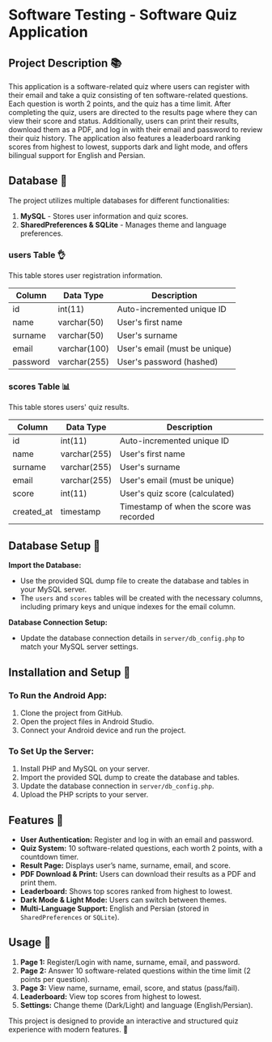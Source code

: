 # Software Testing - Software Quiz Application

## Project Description 📚
This application is a software-related quiz where users can register with their email and take a quiz consisting of ten software-related questions. Each question is worth 2 points, and the quiz has a time limit. After completing the quiz, users are directed to the results page where they can view their score and status. Additionally, users can print their results, download them as a PDF, and log in with their email and password to review their quiz history. The application also features a leaderboard ranking scores from highest to lowest, supports dark and light mode, and offers bilingual support for English and Persian.

## Database 🧐
The project utilizes multiple databases for different functionalities:
1. **MySQL** - Stores user information and quiz scores.
2. **SharedPreferences & SQLite** - Manages theme and language preferences.

### users Table 👌
This table stores user registration information.

| Column  | Data Type    | Description                      |
|---------|-------------|----------------------------------|
| id      | int(11)     | Auto-incremented unique ID      |
| name    | varchar(50) | User's first name               |
| surname | varchar(50) | User's surname                  |
| email   | varchar(100)| User's email (must be unique)   |
| password| varchar(255)| User's password (hashed)        |

### scores Table 📊
This table stores users' quiz results.

| Column     | Data Type    | Description                           |
|------------|-------------|---------------------------------------|
| id         | int(11)     | Auto-incremented unique ID           |
| name       | varchar(255)| User's first name                    |
| surname    | varchar(255)| User's surname                       |
| email      | varchar(255)| User's email (must be unique)        |
| score      | int(11)     | User's quiz score (calculated)       |
| created_at | timestamp   | Timestamp of when the score was recorded |

## Database Setup 🧪
**Import the Database:**
- Use the provided SQL dump file to create the database and tables in your MySQL server.
- The `users` and `scores` tables will be created with the necessary columns, including primary keys and unique indexes for the email column.

**Database Connection Setup:**
- Update the database connection details in `server/db_config.php` to match your MySQL server settings.

## Installation and Setup 🚀
### To Run the Android App:
1. Clone the project from GitHub.
2. Open the project files in Android Studio.
3. Connect your Android device and run the project.

### To Set Up the Server:
1. Install PHP and MySQL on your server.
2. Import the provided SQL dump to create the database and tables.
3. Update the database connection in `server/db_config.php`.
4. Upload the PHP scripts to your server.

## Features 🚀
- **User Authentication:** Register and log in with an email and password.
- **Quiz System:** 10 software-related questions, each worth 2 points, with a countdown timer.
- **Result Page:** Displays user’s name, surname, email, and score.
- **PDF Download & Print:** Users can download their results as a PDF and print them.
- **Leaderboard:** Shows top scores ranked from highest to lowest.
- **Dark Mode & Light Mode:** Users can switch between themes.
- **Multi-Language Support:** English and Persian (stored in `SharedPreferences` or `SQLite`).

## Usage 📲
1. **Page 1:** Register/Login with name, surname, email, and password.
2. **Page 2:** Answer 10 software-related questions within the time limit (2 points per question).
3. **Page 3:** View name, surname, email, score, and status (pass/fail).
4. **Leaderboard:** View top scores from highest to lowest.
5. **Settings:** Change theme (Dark/Light) and language (English/Persian).

This project is designed to provide an interactive and structured quiz experience with modern features. 🌟

